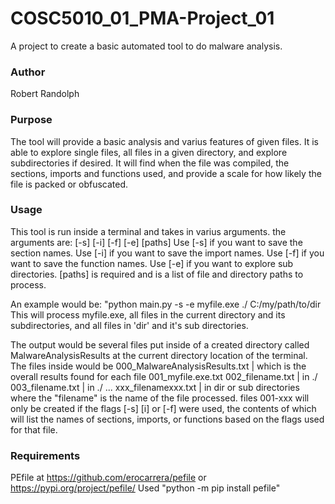 # COSC5010_01_PMA-Project_01
A project to create a basic automated tool to do malware analysis.
### Author
Robert Randolph
### Purpose
The tool will provide a basic analysis and varius features of given files. 
It is able to explore single files, all files in a given directory, and explore subdirectories if desired. 
It will find when the file was compiled, the sections, imports and functions used, and provide a scale for how likely the file is packed or obfuscated. 
### Usage
This tool is run inside a terminal and takes in varius arguments. 
the arguments are: [-s] [-i] [-f] [-e] [paths]
Use [-s] if you want to save the section names. 
Use [-i] if you want to save the import names. 
Use [-f] if you want to save the function names. 
Use [-e] if you want to explore sub directories. 
[paths] is required and is a list of file and directory paths to process. 

An example would be: "python main.py -s -e myfile.exe ./ C:/my/path/to/dir 
This will process myfile.exe, all files in the current directory and its subdirectories, and all files in 'dir' and it's sub directories. 

The output would be several files put inside of a created directory called MalwareAnalysisResults at the current directory location of the terminal. The files inside would be 
000_MalwareAnalysisResults.txt | which is the overall results found for each file 
001_myfile.exe.txt 
002_filename.txt | in ./ 
003_filename.txt | in ./ 
... 
xxx_filenamexxx.txt | in dir or sub directories 
where the "filename" is the name of the file processed. files 001-xxx will only be created if the flags [-s] [i] or [-f] were used, the contents of which will list the names of sections, imports, or functions based on the flags used for that file.
### Requirements
PEfile at 
https://github.com/erocarrera/pefile or 
https://pypi.org/project/pefile/ 
Used "python -m pip install pefile"